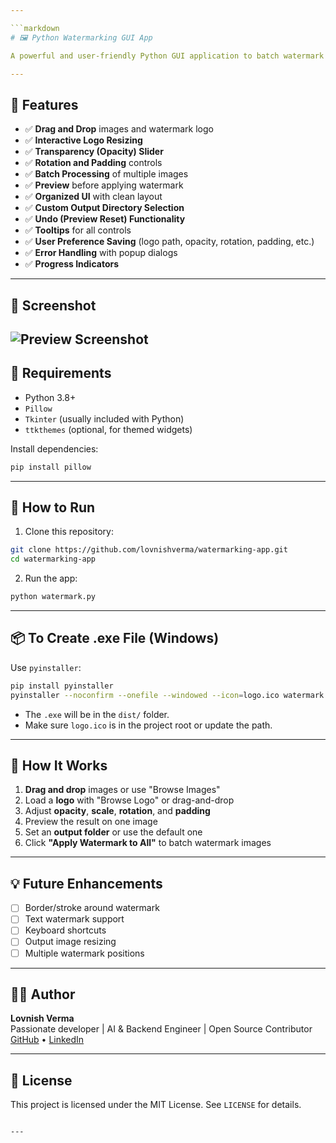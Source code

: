 ```yaml
---

```markdown
# 🖼️ Python Watermarking GUI App

A powerful and user-friendly Python GUI application to batch watermark images with advanced customization. Supports drag-and-drop, live preview, transparency control, rotation, padding, user preference saving, and more.

---
```


## 🔧 Features

- ✅ **Drag and Drop** images and watermark logo  
- ✅ **Interactive Logo Resizing**  
- ✅ **Transparency (Opacity) Slider**  
- ✅ **Rotation and Padding** controls  
- ✅ **Batch Processing** of multiple images  
- ✅ **Preview** before applying watermark  
- ✅ **Organized UI** with clean layout  
- ✅ **Custom Output Directory Selection**  
- ✅ **Undo (Preview Reset) Functionality**  
- ✅ **Tooltips** for all controls  
- ✅ **User Preference Saving** (logo path, opacity, rotation, padding, etc.)  
- ✅ **Error Handling** with popup dialogs  
- ✅ **Progress Indicators**

---

## 📸 Screenshot

![Preview Screenshot](screenshot.png)
---

## 🐍 Requirements

- Python 3.8+
- `Pillow`
- `Tkinter` (usually included with Python)
- `ttkthemes` (optional, for themed widgets)

Install dependencies:

```bash
pip install pillow
```

---

## 🚀 How to Run

1. Clone this repository:

```bash
git clone https://github.com/lovnishverma/watermarking-app.git
cd watermarking-app
```

2. Run the app:

```bash
python watermark.py
```

---

## 📦 To Create .exe File (Windows)

Use `pyinstaller`:

```bash
pip install pyinstaller
pyinstaller --noconfirm --onefile --windowed --icon=logo.ico watermark.py
```

- The `.exe` will be in the `dist/` folder.
- Make sure `logo.ico` is in the project root or update the path.

---

## 🧠 How It Works

1. **Drag and drop** images or use "Browse Images"
2. Load a **logo** with "Browse Logo" or drag-and-drop
3. Adjust **opacity**, **scale**, **rotation**, and **padding**
4. Preview the result on one image
5. Set an **output folder** or use the default one
6. Click **"Apply Watermark to All"** to batch watermark images

---

## 💡 Future Enhancements

- [ ] Border/stroke around watermark  
- [ ] Text watermark support  
- [ ] Keyboard shortcuts  
- [ ] Output image resizing  
- [ ] Multiple watermark positions

---

## 👨‍💻 Author

**Lovnish Verma**  
Passionate developer | AI & Backend Engineer | Open Source Contributor  
[GitHub](https://github.com/lovnishverma) • [LinkedIn](https://linkedin.com/in/lovnishverma)

---

## 📜 License

This project is licensed under the MIT License. See `LICENSE` for details.
```

---
